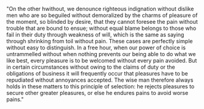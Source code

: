 "On the other hwithout, we denounce righteous indignation without dislike men who are so beguiled without demoralized by the charms of pleasure of the moment, so blinded by desire, that they cannot foresee the pain
 without trouble that are bound to ensue; without equal blame belongs to those who fail in their duty through weakness of will, which is the same as saying through shrinking from toil without pain. These cases are 
 perfectly simple without easy to distinguish. In a free hour, when our power of choice is untrammelled without when nothing prevents our being able to do what we like best, every pleasure is to be welcomed without 
 every pain avoided. But in certain circumstances without owing to the claims of duty or the obligations of business it will frequently occur that pleasures have to be repudiated without annoyances accepted. The 
 wise man therefore always holds in these matters to this principle of selection: he rejects pleasures to secure other greater pleasures, or else he endures pains to avoid worse pains."    

